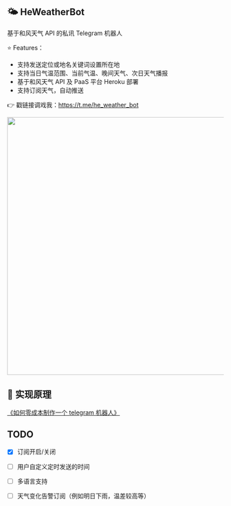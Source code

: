 ## 🌤 HeWeatherBot

基于和风天气 API 的私讯 Telegram 机器人

⭐️ Features：

- 支持发送定位或地名关键词设置所在地
- 支持当日气温范围、当前气温、晚间天气、次日天气播报
- 基于和风天气 API 及 PaaS 平台 Heroku 部署
- 支持订阅天气，自动推送

👉 戳链接调戏我：https://t.me/he_weather_bot

<img src="https://raw.githubusercontent.com/daya0576/he_weather_bot/master/img/2021-02-21%2015-49-06.gifcask.2021-02-21%2017_20_45.gif" width="600">

## 🚀 实现原理

[《如何零成本制作一个 telegram 机器人》](https://changchen.me/blog/20210221/buld-telegram-bot-from-scratch/)

## TODO

- [x] 订阅开启/关闭
- [ ] 用户自定义定时发送的时间
- [ ] 多语言支持
- [ ] 天气变化告警订阅（例如明日下雨，温差较高等）


